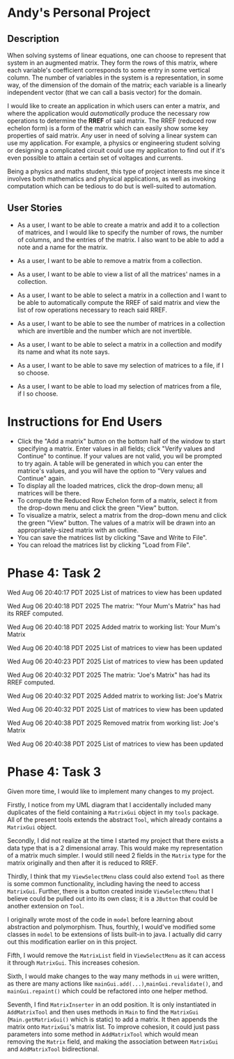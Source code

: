 # Andy's Personal Project 

## Description

When solving systems of linear equations, one can choose to represent that system in an augmented matrix. They form the rows of this matrix, where each variable's coefficient corresponds to some entry in some vertical column. The number of variables in the system is a representation, in some way, of the dimension of the domain of the matrix; each variable is a linearly independent vector (that we can call a basis vector) for the domain.

I would like to create an application in which users can enter a matrix, and where the application would *automatically* produce the necessary row operations to determine the **RREF** of said matrix. The RREF (reduced row echelon form) is a form of the matrix which can easily show some key properties of said matrix. *Any* user in need of solving a linear system can use my application. For example, a physics or engineering student solving or designing a complicated circuit could use my application to find out if it's even possible to attain a certain set of voltages and currents. 

Being a physics and maths student, this type of project interests me since it involves both mathematics and physical applications, as well as invoking computation which can be tedious to do but is well-suited to automation.

## User Stories

* As a user, I want to be able to create a matrix and add it to a collection of matrices, and I would like to specify the number of rows, the number of columns, and the entries of the matrix. I also want to be able to add a note and a name for the matrix.
* As a user, I want to be able to remove a matrix from a collection.
* As a user, I want to be able to view a list of all the matrices' names in a collection.
* As a user, I want to be able to select a matrix in a collection and I want to be able to automatically compute the RREF of said matrix and view the list of row operations necessary to reach said RREF.
* As a user, I want to be able to see the number of matrices in a collection which are invertible and the number which are not invertible. 
* As a user, I want to be able to select a matrix in a collection and modify its name and what its note says.

* As a user, I want to be able to save my selection of matrices to a file, if I so choose.
* As a user, I want to be able to load my selection of matrices from a file, if I so choose.

# Instructions for End Users

- Click the "Add a matrix" button on the bottom half of the window to start specifying a matrix. Enter values in all fields; click "Verify values and Continue" to continue. If your values are not valid, you wil be prompted to try again. A table will be generated in which you can enter the matrice's values, and you will have the option to "Very values and Continue" again.
- To display all the loaded matrices, click the drop-down menu; all matrices will be there.
- To compute the Reduced Row Echelon form of a matrix, select it from the drop-down menu and click the green "View" button.
- To visualize a matrix, select a matrix from the drop-down menu and click the green "View" button. The values of a matrix will be drawn into an appropriately-sized matrix with an outline.
- You can save the matrices list by clicking "Save and Write to File".
- You can reload the matrices list by clicking "Load from File".

# Phase 4: Task 2

Wed Aug 06 20:40:17 PDT 2025
List of matrices to view has been updated

Wed Aug 06 20:40:18 PDT 2025
The matrix: "Your Mum's Matrix" has had its RREF computed.

Wed Aug 06 20:40:18 PDT 2025
Added matrix to working list: Your Mum's Matrix

Wed Aug 06 20:40:18 PDT 2025
List of matrices to view has been updated

Wed Aug 06 20:40:23 PDT 2025
List of matrices to view has been updated

Wed Aug 06 20:40:32 PDT 2025
The matrix: "Joe's Matrix" has had its RREF computed.

Wed Aug 06 20:40:32 PDT 2025
Added matrix to working list: Joe's Matrix

Wed Aug 06 20:40:32 PDT 2025
List of matrices to view has been updated

Wed Aug 06 20:40:38 PDT 2025
Removed matrix from working list: Joe's Matrix

Wed Aug 06 20:40:38 PDT 2025
List of matrices to view has been updated

# Phase 4: Task 3

Given more time, I would like to implement many changes to my project.

Firstly, I notice from my UML diagram that I accidentally included many duplicates of the field containing a `MatrixGui` object in my `tools` package. All of the present tools extends the abstract `Tool`, which already contains a `MatrixGui` object. 

Secondly, I did not realize at the time I started my project that there exists a data type that is a 2 dimensional array. This would make my representation of a matrix much simpler. I would still need 2 fields in the `Matrix` type for the matrix originally and then after it is reduced to RREF. 

Thirdly, I think that my `ViewSelectMenu` class could also extend `Tool` as there is some common functionality, including having the need to access `MatrixGui`. Further, there is a button created inside `ViewSelectMenu` that I believe could be pulled out into its own class; it is a `JButton` that could be another extension on `Tool`. 

I originally wrote most of the code in `model` before learning about abstraction and polymorphism. Thus, fourthly, I would've modified some classes in `model` to be extensions of lists built-in to java. I actually did carry out this modification earlier on in this project.

Fifth, I would remove the `MatrixList` field in `ViewSelectMenu` as it can access it through `MatrixGui`. This increases cohesion.

Sixth, I would make changes to the way many methods in `ui` were written, as there are many actions like `mainGui.add(...)`,`mainGui.revalidate()`, and `mainGui.repaint()` which could be refactored into one helper method.

Seventh, I find `MatrixInserter` in an odd position. It is only instantiated in `AddMatrixTool` and then uses methods in `Main` to find the `MatrixGui` (`Main.getMatrixGui()` which is static) to add a matrix. It then appends the matrix onto `MatrixGui`'s matrix list. To improve cohesion, it could just pass parameters into some method in `AddMatrixTool` which would mean removing the `Matrix` field, and making the association between `MatrixGui` and `AddMatrixTool` bidirectional.



